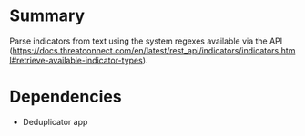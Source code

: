 # Summary

Parse indicators from text using the system regexes available via the API (https://docs.threatconnect.com/en/latest/rest_api/indicators/indicators.html#retrieve-available-indicator-types).

# Dependencies

- Deduplicator app
